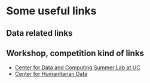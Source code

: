 # Some useful links

## Data related links



## Workshop, competition kind of links

* [Center for Data and Computing Summer Lab at UC](https://cdac.uchicago.edu/engage/summerlab/#overview)
* [Center for Humanitarian Data](https://centre.humdata.org/data-fellows/)
